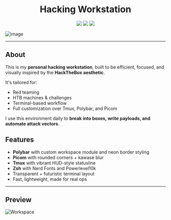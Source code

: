 <h1 align="center">
 Hacking Workstation  
</h1>

<p align="center">
  <img src="https://img.shields.io/badge/HackTheBox-Style-green?style=for-the-badge&logo=gnubash" />
  <img src="https://img.shields.io/badge/HACKING-HTB%20Machines-blueviolet?style=for-the-badge" />
  <img src="https://img.shields.io/badge/CTF-Terminal-turquose?style=for-the-badge" />
</p>

![image](https://github.com/user-attachments/assets/e3579fd2-2dc3-4cbe-8349-88a088f73778)

---
## About

This is my **personal hacking workstation**, built to be efficient, focused, and visually inspired by the **HackTheBox aesthetic**.

It's tailored for:
- Red teaming
- HTB machines & challenges
- Terminal-based workflow
- Full customization over Tmux, Polybar, and Picom

I use this environment daily to **break into boxes, write payloads, and automate attack vectors**.

## Features

-  **Polybar** with custom workspace module and neon border styling
-  **Picom** with rounded corners + kawase blur
-  **Tmux** with vibrant HUD-style statusline
-  **Zsh** with Nerd Fonts and Powerlevel10k
-  Transparent + futuristic terminal layout
-  Fast, lightweight, made for real ops

---

## Preview
![Workspace](https://github.com/user-attachments/assets/ae092bbf-6373-4d35-bba7-acb25e505244)
